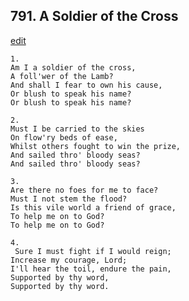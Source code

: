 
## 791.  A Soldier of the Cross
[edit](https://docs.google.com/document/d/1DTTAAP6ugTDHu%2DurAfecPF1Jala%2Dz1lM/edit?mode=html)



    1.
    Am I a soldier of the cross,
    A foll'wer of the Lamb?
    And shall I fear to own his cause,
    Or blush to speak his name?
    Or blush to speak his name?

    2.
    Must I be carried to the skies
    On flow'ry beds of ease,
    Whilst others fought to win the prize,
    And sailed thro' bloody seas?
    And sailed thro' bloody seas?

    3.
    Are there no foes for me to face?
    Must I not stem the flood?
    Is this vile world a friend of grace,
    To help me on to God?
    To help me on to God?

    4.
     Sure I must fight if I would reign;
    Increase my courage, Lord;
    I'll hear the toil, endure the pain,
    Supported by thy word,
    Supported by thy word.

